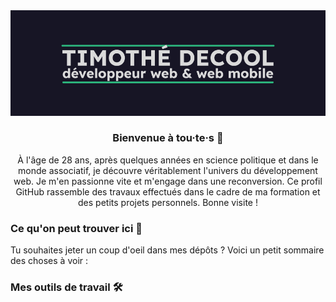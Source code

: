 <div align="center">
<img src='timdecool_header.png' alt="readme header">

### Bienvenue à tou·te·s 👋
À l'âge de 28 ans, après quelques années en science politique et dans le monde associatif, je découvre véritablement l'univers du développement web. Je m'en passionne vite et m'engage dans une reconversion. Ce profil GitHub rassemble des travaux effectués dans le cadre de ma formation et des petits projets personnels. Bonne visite !
</div>

### Ce qu'on peut trouver ici 📖
Tu souhaites jeter un coup d'oeil dans mes dépôts ? Voici un petit sommaire des choses à voir :

### Mes outils de travail 🛠️



<!--
**timdecool/timdecool** is a ✨ _special_ ✨ repository because its `README.md` (this file) appears on your GitHub profile.

Here are some ideas to get you started:

- 🔭 I’m currently working on ...
- 🌱 I’m currently learning ...
- 👯 I’m looking to collaborate on ...
- 🤔 I’m looking for help with ...
- 💬 Ask me about ...
- 📫 How to reach me: ...
- 😄 Pronouns: ...
- ⚡ Fun fact: ...
-->
